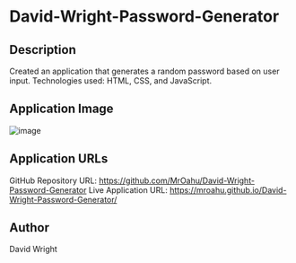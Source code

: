 # David-Wright-Password-Generator

## Description
Created an application that generates a random password based on user input. Technologies used: HTML, CSS, and JavaScript.

## Application Image
![image](https://github.com/MrOahu/David-Wright-Password-Generator/assets/153314451/34a3a4f8-c47c-4a34-8d4f-f0d7fe9d57b0)





## Application URLs

GitHub Repository URL: https://github.com/MrOahu/David-Wright-Password-Generator
Live Application URL: https://mroahu.github.io/David-Wright-Password-Generator/

## Author
David Wright
